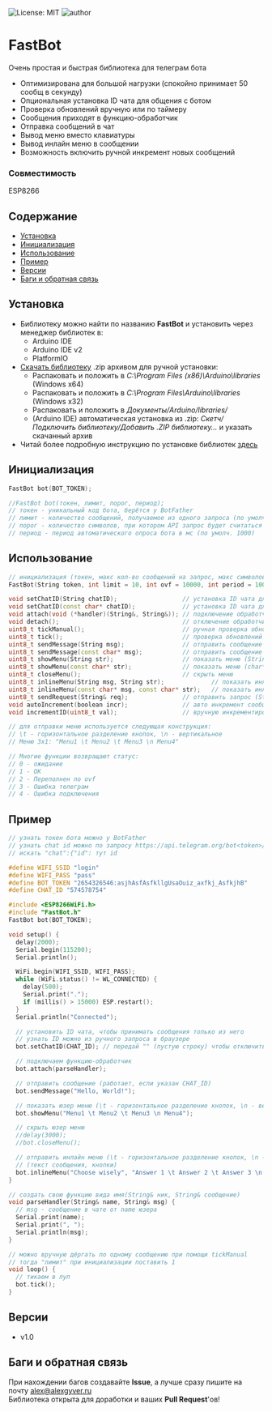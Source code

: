 ![License: MIT](https://img.shields.io/badge/License-MIT-green.svg)
![author](https://img.shields.io/badge/author-AlexGyver-informational.svg)
# FastBot
Очень простая и быстрая библиотека для телеграм бота
- Оптимизирована для большой нагрузки (спокойно принимает 50 сообщ в секунду)
- Опциональная установка ID чата для общения с ботом
- Проверка обновлений вручную или по таймеру
- Сообщения приходят в функцию-обработчик
- Отправка сообщений в чат
- Вывод меню вместо клавиатуры
- Вывод инлайн меню в сообщении
- Возможность включить ручной инкремент новых сообщений

### Совместимость
ESP8266

## Содержание
- [Установка](#install)
- [Инициализация](#init)
- [Использование](#usage)
- [Пример](#example)
- [Версии](#versions)
- [Баги и обратная связь](#feedback)

<a id="install"></a>
## Установка
- Библиотеку можно найти по названию **FastBot** и установить через менеджер библиотек в:
    - Arduino IDE
    - Arduino IDE v2
    - PlatformIO
- [Скачать библиотеку](https://github.com/GyverLibs/FastBot/archive/refs/heads/main.zip) .zip архивом для ручной установки:
    - Распаковать и положить в *C:\Program Files (x86)\Arduino\libraries* (Windows x64)
    - Распаковать и положить в *C:\Program Files\Arduino\libraries* (Windows x32)
    - Распаковать и положить в *Документы/Arduino/libraries/*
    - (Arduino IDE) автоматическая установка из .zip: *Скетч/Подключить библиотеку/Добавить .ZIP библиотеку…* и указать скачанный архив
- Читай более подробную инструкцию по установке библиотек [здесь](https://alexgyver.ru/arduino-first/#%D0%A3%D1%81%D1%82%D0%B0%D0%BD%D0%BE%D0%B2%D0%BA%D0%B0_%D0%B1%D0%B8%D0%B1%D0%BB%D0%B8%D0%BE%D1%82%D0%B5%D0%BA)

<a id="init"></a>
## Инициализация
```cpp
FastBot bot(BOT_TOKEN);

//FastBot bot(токен, лимит, порог, период);
// токен - уникальный код бота, берётся у BotFather
// лимит - количество сообщений, получаемое из одного запроса (по умолч. 10)
// порог - количество символов, при котором API запрос будет считаться слишком большим и будет пропущен (по умолч. 10000)
// период - период автоматического опроса бота в мс (по умолч. 1000)
```

<a id="usage"></a>
## Использование
```cpp
// инициализация (токен, макс кол-во сообщений на запрос, макс символов, период)
FastBot(String token, int limit = 10, int ovf = 10000, int period = 1000);

void setChatID(String chatID);                  // установка ID чата для парсинга сообщений (String)
void setChatID(const char* chatID);             // установка ID чата для парсинга сообщений (char*)
void attach(void (*handler)(String&, String&)); // подключение обработчика сообщений
void detach();                                  // отключение обработчика сообщений
uint8_t tickManual();                           // ручная проверка обновлений
uint8_t tick();                                 // проверка обновлений по таймеру
uint8_t sendMessage(String msg);                // отправить сообщение в чат (String)
uint8_t sendMessage(const char* msg);           // отправить сообщение в чат (char*)
uint8_t showMenu(String str);                   // показать меню (String)
uint8_t showMenu(const char* str);              // показать меню (char*)
uint8_t closeMenu();                            // скрыть меню
uint8_t inlineMenu(String msg, String str);             // показать инлайн меню (String)
uint8_t inlineMenu(const char* msg, const char* str);   // показать инлайн меню (char*)
uint8_t sendRequest(String& req);               // отправить запрос (String)
void autoIncrement(boolean incr);               // авто инкремент сообщений (по умолч включен)
void incrementID(uint8_t val);                  // вручную инкрементировать ID на val

// для отправки меню используется следующая конструкция:
// \t - горизонтальное разделение кнопок, \n - вертикальное
// Меню 3x1: "Menu1 \t Menu2 \t Menu3 \n Menu4"

// Многие функции возвращают статус:
// 0 - ожидание
// 1 - ОК
// 2 - Переполнен по ovf
// 3 - Ошибка телеграм
// 4 - Ошибка подключения
```

<a id="example"></a>
## Пример
```cpp
// узнать токен бота можно у BotFather
// узнать chat id можно по запросу https://api.telegram.org/bot<token>/getUpdates
// искать "chat":{"id": тут id

#define WIFI_SSID "login"
#define WIFI_PASS "pass"
#define BOT_TOKEN "2654326546:asjhAsfAsfkllgUsaOuiz_axfkj_AsfkjhB"
#define CHAT_ID "574578754"

#include <ESP8266WiFi.h>
#include "FastBot.h"
FastBot bot(BOT_TOKEN);

void setup() {
  delay(2000);
  Serial.begin(115200);
  Serial.println();

  WiFi.begin(WIFI_SSID, WIFI_PASS);
  while (WiFi.status() != WL_CONNECTED) {
    delay(500);
    Serial.print(".");
    if (millis() > 15000) ESP.restart();
  }
  Serial.println("Connected");

  // установить ID чата, чтобы принимать сообщения только из него
  // узнать ID можно из ручного запроса в браузере
  bot.setChatID(CHAT_ID); // передай "" (пустую строку) чтобы отключить проверку

  // подключаем функцию-обработчик
  bot.attach(parseHandler);

  // отправить сообщение (работает, если указан CHAT_ID)
  bot.sendMessage("Hello, World!");

  // показать юзер меню (\t - горизонтальное разделение кнопок, \n - вертикальное
  bot.showMenu("Menu1 \t Menu2 \t Menu3 \n Menu4");

  // скрыть юзер меню
  //delay(3000);
  //bot.closeMenu();

  // отправить инлайн меню (\t - горизонтальное разделение кнопок, \n - вертикальное
  // (текст сообщения, кнопки)
  bot.inlineMenu("Choose wisely", "Answer 1 \t Answer 2 \t Answer 3 \n Answer 4");
}

// создать свою функцию вида имя(String& ник, String& сообщение)
void parseHandler(String& name, String& msg) {
  // msg - сообщение в чате от name юзера
  Serial.print(name);
  Serial.print(", ");
  Serial.println(msg);
}

// можно вручную дёргать по одному сообщению при помощи tickManual
// тогда "лимит" при инициализации поставить 1
void loop() {
  // тикаем в луп
  bot.tick();
}
```

<a id="versions"></a>
## Версии
- v1.0

<a id="feedback"></a>
## Баги и обратная связь
При нахождении багов создавайте **Issue**, а лучше сразу пишите на почту [alex@alexgyver.ru](mailto:alex@alexgyver.ru)  
Библиотека открыта для доработки и ваших **Pull Request**'ов!